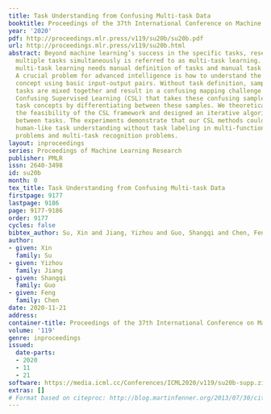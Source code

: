 ```yaml
---
title: Task Understanding from Confusing Multi-task Data
booktitle: Proceedings of the 37th International Conference on Machine Learning
year: '2020'
pdf: http://proceedings.mlr.press/v119/su20b/su20b.pdf
url: http://proceedings.mlr.press/v119/su20b.html
abstract: Beyond machine learning’s success in the specific tasks, research for learning
  multiple tasks simultaneously is referred to as multi-task learning. However, existing
  multi-task learning needs manual definition of tasks and manual task annotation.
  A crucial problem for advanced intelligence is how to understand the human task
  concept using basic input-output pairs. Without task definition, samples from multiple
  tasks are mixed together and result in a confusing mapping challenge. We propose
  Confusing Supervised Learning (CSL) that takes these confusing samples and extracts
  task concepts by differentiating between these samples. We theoretically proved
  the feasibility of the CSL framework and designed an iterative algorithm to distinguish
  between tasks. The experiments demonstrate that our CSL methods could achieve a
  human-like task understanding without task labeling in multi-function regression
  problems and multi-task recognition problems.
layout: inproceedings
series: Proceedings of Machine Learning Research
publisher: PMLR
issn: 2640-3498
id: su20b
month: 0
tex_title: Task Understanding from Confusing Multi-task Data
firstpage: 9177
lastpage: 9186
page: 9177-9186
order: 9177
cycles: false
bibtex_author: Su, Xin and Jiang, Yizhou and Guo, Shangqi and Chen, Feng
author:
- given: Xin
  family: Su
- given: Yizhou
  family: Jiang
- given: Shangqi
  family: Guo
- given: Feng
  family: Chen
date: 2020-11-21
address: 
container-title: Proceedings of the 37th International Conference on Machine Learning
volume: '119'
genre: inproceedings
issued:
  date-parts:
  - 2020
  - 11
  - 21
software: https://media.icml.cc/Conferences/ICML2020/v119/su20b-supp.zip
extras: []
# Format based on citeproc: http://blog.martinfenner.org/2013/07/30/citeproc-yaml-for-bibliographies/
---
```

